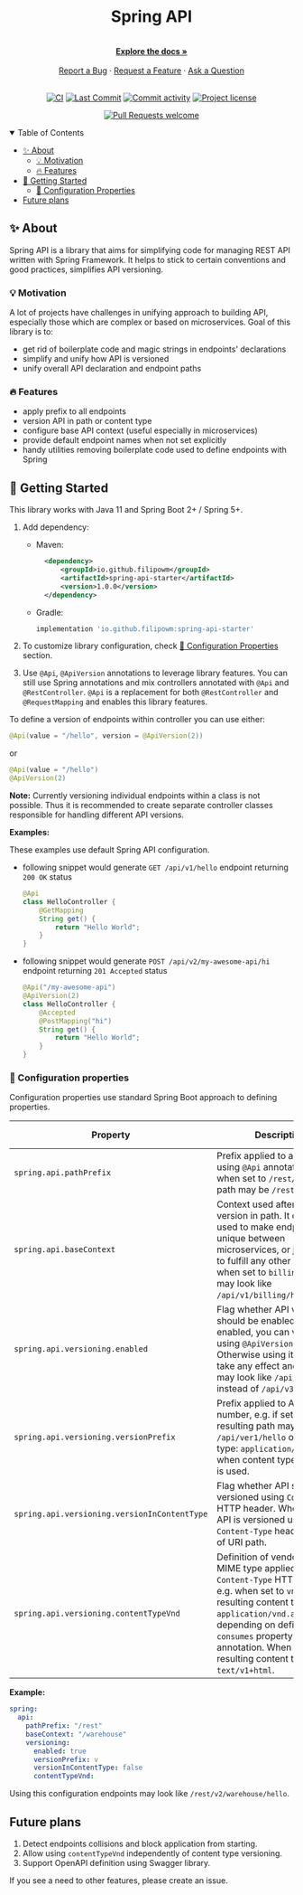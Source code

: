 <div align="center">
  <h1>Spring API</h1>
  <br />
  <a href="#about"><strong>Explore the docs »</strong></a>
  <br />
  <br />
  <a href="https://github.com/filipowm/spring-api/issues/new?assignees=&labels=bug&template=01_BUG_REPORT.md&title=bug%3A+">Report a Bug</a>
  ·
  <a href="https://github.com/filipowm/spring-api/issues/new?assignees=&labels=enhancement&template=02_FEATURE_REQUEST.md&title=feat%3A+">Request a Feature</a>
  ·
  <a href="https://github.com/filipowm/spring-api/discussions">Ask a Question</a>
</div>

<div align="center">
<br />

[![CI](https://img.shields.io/github/workflow/status/filipowm/spring-api/CI-CD/main?style=flat-square)](https://github.com/filipowm/spring-api/actions/workflows/ci.yml)
[![Last Commit](https://img.shields.io/github/last-commit/filipowm/spring-api/main?style=flat-square)](https://github.com/filipowm/spring-api/commits/main)
[![Commit activity](https://img.shields.io/github/commit-activity/m/filipowm/spring-api?style=flat-square)](https://github.com/filipowm/spring-api/pulse)
[![Project license](https://img.shields.io/github/license/filipowm/spring-api.svg?style=flat-square)](LICENSE)

[![Pull Requests welcome](https://img.shields.io/badge/PRs-welcome-bc36f0.svg?style=flat-square)](https://github.com/filipowm/spring-api/issues?q=is%3Aissue+is%3Aopen+label%3A%22help+wanted%22)

</div>

<details open="open">
<summary>Table of Contents</summary>

- [✨ About](#about)
  * [💡 Motivation](#motivation)
  * [🔥 Features](#features)
- [🚀 Getting Started](#getting-started)
  * [🔧 Configuration Properties](#configuration-properties)
- [Future plans](#plans)

</details>

## <a id="about"></a> ✨ About

Spring API is a library that aims for simplifying code for managing 
REST API written with Spring Framework. It helps to stick to certain
conventions and good practices, simplifies API versioning.

### <a id="motivation"></a> 💡 Motivation

A lot of projects have challenges in unifying
approach to building API, especially those which are complex
or based on microservices. Goal of this library is to:
- get rid of boilerplate code and magic strings in endpoints' declarations
- simplify and unify how API is versioned
- unify overall API declaration and endpoint paths

### <a id="features"></a> 🔥 Features

- apply prefix to all endpoints
- version API in path or content type 
- configure base API context (useful especially in microservices)
- provide default endpoint names when not set explicitly
- handy utilities removing boilerplate code used to define endpoints with Spring

## <a id="getting-started"></a> 🚀 Getting Started

This library works with Java 11 and Spring Boot 2+ / Spring 5+.

1. Add dependency:
    - Maven:
      ```xml
        <dependency>
            <groupId>io.github.filipowm</groupId>
            <artifactId>spring-api-starter</artifactId>
            <version>1.0.0</version>
        </dependency>
      ```
    - Gradle:
      ```groovy
      implementation 'io.github.filipowm:spring-api-starter'
      ```

2. To customize library configuration, check [🔧 Configuration Properties](#configuration-properties) section.

3. Use `@Api`, `@ApiVersion` annotations to leverage library features. You can
   still use Spring annotations and mix controllers annotated with `@Api` and
   `@RestController`. `@Api` is a replacement for both `@RestController` and
   `@RequestMapping` and enables this library features.

To define a version of endpoints within controller you can use either:
```java
@Api(value = "/hello", version = @ApiVersion(2))
```
or
```java
@Api(value = "/hello")
@ApiVersion(2)
```

**Note:** Currently versioning individual endpoints within a class is not possible.
Thus it is recommended to create separate controller classes responsible for handling
different API versions.

**Examples:**  

These examples use default Spring API configuration.

- following snippet would generate `GET /api/v1/hello` endpoint returning `200 OK` status
    ```java
    @Api
    class HelloController {
        @GetMapping
        String get() { 
            return "Hello World";
        }
    }
    ```

- following snippet would generate `POST /api/v2/my-awesome-api/hi` endpoint returning `201 Accepted` status  
    ```java
    @Api("/my-awesome-api")
    @ApiVersion(2)
    class HelloController {
        @Accepted
        @PostMapping("hi")
        String get() {
            return "Hello World";
        }
    }
    ```

### <a id="configuration-properties"></a> 🔧 Configuration properties

Configuration properties use standard Spring Boot approach to defining properties.

| **Property**                                 | **Description**                                                                                                                                                                                                                                                                                 | **Default value** |
|----------------------------------------------|-------------------------------------------------------------------------------------------------------------------------------------------------------------------------------------------------------------------------------------------------------------------------------------------------|-------------------|
| `spring.api.pathPrefix`                      | Prefix applied to all endpoints using `@Api` annotation, e.g. when set to `/rest/` resulting path may be `/rest/v1/hello`.                                                                                                                                                                      | `/api`            |
| `spring.api.baseContext`                     | Context used after prefix and version in path. It can be used to make endpoints unique between microservices, or just use it to fulfill any other needs, e.g. when set to `billing`, all path may look like `/api/v1/billing/hello`.                                                            | ``                |
| `spring.api.versioning.enabled`              | Flag whether API versioning should be enabled. When enabled, you can version API using `@ApiVersion` annotation. Otherwise using it does not take any effect and paths may look like `/api/hello` instead of `/api/v3/hello`.                                                                   | `true`            |
| `spring.api.versioning.versionPrefix`        | Prefix applied to API version number, e.g. if set to `ver` resulting path may be `/api/ver1/hello` or content type: `application/ver1+json` when content type versioning is used.                                                                                                               | `v`               |
| `spring.api.versioning.versionInContentType` | Flag whether API should be versioned using `Content-Type` HTTP header. When enabled, API is versioned using `Content-Type` header instead of URI path.                                                                                                                                          | `false`           |
| `spring.api.versioning.contentTypeVnd`       | Definition of vendor-specific MIME type applied to `Content-Type` HTTP header, e.g. when set to `vnd.app` resulting content type may be `application/vnd.app.v1+json`, depending on defined `consumes` property in `@Api` annotation. When empty, resulting content type may be `text/v1+html`. | ``                |

**Example:**

```yaml
spring:
  api:
    pathPrefix: "/rest"
    baseContext: "/warehouse"
    versioning:
      enabled: true
      versionPrefix: v
      versionInContentType: false
      contentTypeVnd:
```
Using this configuration endpoints may look like `/rest/v2/warehouse/hello`.

## <a id="plans"></a> Future plans

1. Detect endpoints collisions and block application from starting.
1. Allow using `contentTypeVnd` independently of content type versioning.
1. Support OpenAPI definition using Swagger library.

If you see a need to other features, please create an issue.